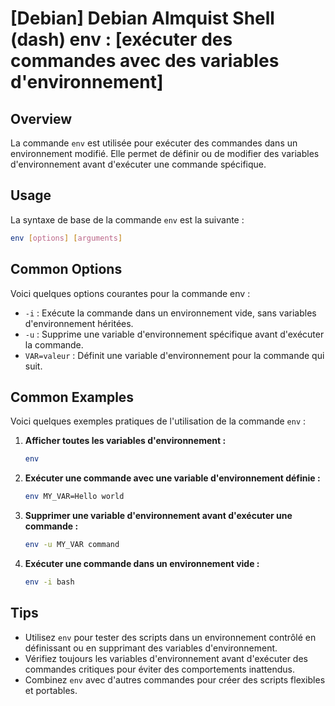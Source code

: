 # [Debian] Debian Almquist Shell (dash) env : [exécuter des commandes avec des variables d'environnement]

## Overview
La commande `env` est utilisée pour exécuter des commandes dans un environnement modifié. Elle permet de définir ou de modifier des variables d'environnement avant d'exécuter une commande spécifique.

## Usage
La syntaxe de base de la commande `env` est la suivante :

```bash
env [options] [arguments]
```

## Common Options
Voici quelques options courantes pour la commande env :

- `-i` : Exécute la commande dans un environnement vide, sans variables d'environnement héritées.
- `-u` : Supprime une variable d'environnement spécifique avant d'exécuter la commande.
- `VAR=valeur` : Définit une variable d'environnement pour la commande qui suit.

## Common Examples
Voici quelques exemples pratiques de l'utilisation de la commande `env` :

1. **Afficher toutes les variables d'environnement :**
   ```bash
   env
   ```

2. **Exécuter une commande avec une variable d'environnement définie :**
   ```bash
   env MY_VAR=Hello world
   ```

3. **Supprimer une variable d'environnement avant d'exécuter une commande :**
   ```bash
   env -u MY_VAR command
   ```

4. **Exécuter une commande dans un environnement vide :**
   ```bash
   env -i bash
   ```

## Tips
- Utilisez `env` pour tester des scripts dans un environnement contrôlé en définissant ou en supprimant des variables d'environnement.
- Vérifiez toujours les variables d'environnement avant d'exécuter des commandes critiques pour éviter des comportements inattendus.
- Combinez `env` avec d'autres commandes pour créer des scripts flexibles et portables.